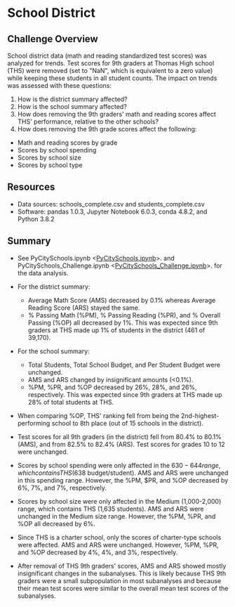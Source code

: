 # School District

## Challenge Overview
School district data (math and reading standardized test scores) was analyzed for trends. Test scores for 9th graders at Thomas High school (THS) were removed (set to "NaN", which is equivalent to a zero value) while keeping these students in all student counts. The impact on trends was assessed with these questions:

1. How is the district summary affected?
2. How is the school summary affected?
3. How does removing the 9th graders' math and reading scores affect THS' performance, relative to the other schools?
4. How does removing the 9th grade scores affect the following:
  - Math and reading scores by grade
  - Scores by school spending
  - Scores by school size
  - Scores by school type 

## Resources
- Data sources: schools_complete.csv and students_complete.csv
- Software: pandas 1.0.3, Jupyter Notebook 6.0.3, conda 4.8.2, and Python 3.8.2

## Summary
- See PyCitySchools.ipynb <[PyCitySchools.ipynb](PyCitySchools.ipynb)>.
and PyCitySchools_Challenge.ipynb <[PyCitySchools_Challenge.ipynb](PyCitySchools_Challenge.ipynb)>.
for the data analysis.

- For the district summary:
  - Average Math Score (AMS) decreased by 0.1% whereas Average Reading Score (ARS) stayed the same.
  - % Passing Math (%PM), % Passing Reading (%PR), and % Overall Passing (%OP) all decreased by 1%. This was expected since 9th graders at THS made up 1% of students in the district (461 of 39,170).
 
- For the school summary:
  - Total Students, Total School Budget, and Per Student Budget were unchanged.
  - AMS and ARS changed by insignificant amounts (<0.1%). 
  - %PM, %PR, and %OP decreased by 26%, 28%, and 26%, respectively. This was expected since 9th graders at THS made up 28% of total students at THS. 

- When comparing %OP, THS' ranking fell from being the 2nd-highest-performing school to 8th place (out of 15 schools in the district).

- Test scores for all 9th graders (in the district) fell from 80.4% to 80.1% (AMS), and from 82.5% to 82.4% (ARS). Test scores for grades 10 to 12 were unchanged.
- Scores by school spending were only affected in the $630-644 range, which contains THS ($638 budget/student). AMS and ARS were unchanged in this spending range. However, the %PM, $PR, and %OP decreased by 6%, 7%, and 7%, respectively. 
- Scores by school size were only affected in the Medium (1,000-2,000) range, which contains THS (1,635 students). AMS and ARS were unchanged in the Medium size range. However, the %PM, %PR, and %OP all decreased by 6%. 
- Since THS is a charter school, only the scores of charter-type schools were affected. AMS and ARS were unchanged. However, %PM, %PR, and %OP decreased by 4%, 4%, and 3%, respectively. 
- After removal of THS 9th graders' scores, AMS and ARS showed mostly insignificant changes in the subanalyses. This is likely because THS 9th graders were a small subpopulation in most subanalyses and because their mean test scores were similar to the overall mean test scores of the subanalyses. 
